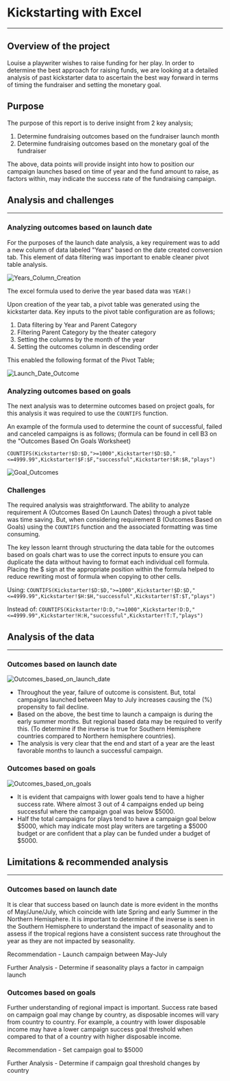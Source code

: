 # Kickstarting with Excel
---

## Overview of the project

Louise a playwriter wishes to raise funding for her play. In order to determine the best approach for raising funds, we are looking at a detailed analysis of past kickstarter data to ascertain the best way forward in terms of timing the fundraiser and setting the monetary goal.

## Purpose

The purpose of this report is to derive insight from 2 key analysis;

1. Determine fundraising outcomes based on the fundraiser launch month
2. Determine fundraising outcomes based on the monetary goal of the fundraiser

The above, data points will provide insight into how to position our campaign launches based on time of year and the fund amount to raise, as factors within, may indicate the success rate of the fundraising campaign.

## Analysis and challenges
---

### Analyzing outcomes based on launch date

For the purposes of the launch date analysis, a key requirement was to add a new column of data labeled "Years" based on the date created conversion tab. This element of data filtering was important to enable cleaner pivot table analysis.

![Years_Column_Creation](/Other/Year_Column_Creation.png)

The excel formula used to derive the year based data was `YEAR()`

Upon creation of the year tab, a pivot table was generated using the kickstarter data. Key inputs to the pivot table configuration are as follows;

1. Data filtering by Year and Parent Category
2. Filtering Parent Category by the theater category
3. Setting the columns by the month of the year
4. Setting the outcomes column in descending order

This enabled the following format of the Pivot Table;

![Launch_Date_Outcome](/Other/Theater_Outcomes_Based_On_Launch_Dates.png) 

### Analyzing outcomes based on goals

The next analysis was to determine outcomes based on project goals, for this analysis it was required to use the `COUNTIFS` function.

An example of the formula used to determine the count of successful, failed and canceled campaigns is as follows; (formula can be found in cell B3 on the "Outcomes Based On Goals Worksheet)

`COUNTIFS(Kickstarter!$D:$D,">=1000",Kickstarter!$D:$D,"<=4999.99",Kickstarter!$F:$F,"successful",Kickstarter!$R:$R,"plays")` 

![Goal_Outcomes](/Other/Outcomes_Based_On_Goals.png)

### Challenges

The required analysis was straightforward. The ability to analyze requirement A (Outcomes Based On Launch Dates) through a pivot table was time saving. But, when considering requirement B (Outcomes Based on Goals) using the `COUNTIFS` function and the associated formatting was time consuming.

The key lesson learnt through structuring the data table for the outcomes based on goals chart was to use the correct inputs to ensure you can duplicate the data without having to format each individual cell formula. Placing the $ sign at the appropriate position within the formula helped to reduce rewriting most of formula when copying to other cells.

Using: `COUNTIFS(Kickstarter!$D:$D,">=1000",Kickstarter!$D:$D,"<=4999.99",Kickstarter!$H:$H,"successful",Kickstarter!$T:$T,"plays")`

Instead of: `COUNTIFS(Kickstarter!D:D,">=1000",Kickstarter!D:D,"<=4999.99",Kickstarter!H:H,"successful",Kickstarter!T:T,"plays")`

## Analysis of the data
---

### Outcomes based on launch date

![Outcomes_based_on_launch_date](/Resources/Theater_Outcomes_vs_Launch.png) 

- Throughout the year, failure of outcome is consistent. But, total campaigns launched between May to July increases causing the (%) propensity to fail decline. 
- Based on the above, the best time to launch a campaign is during the early summer months. But regional based data may be required to verify this. (To determine if the inverse is true for Southern Hemisphere countries compared to Northern hemisphere countries).
- The analysis is very clear that the end and start of a year are the least favorable months to launch a successful campaign.

### Outcomes based on goals

![Outcomes_based_on_goals](/Resources/Outcomes_vs_Goals.png) 

- It is evident that campaigns with lower goals tend to have a higher success rate. Where almost 3 out of 4 campaigns ended up being successful where the campaign goal was below $5000.
- Half the total campaigns for plays tend to have a campaign goal below $5000, which may indicate most play writers are targeting a $5000 budget or are confident that a play can be funded under a budget of $5000.

## Limitations & recommended analysis
---

### Outcomes based on launch date

It is clear that success based on launch date is more evident in the months of May/June/July, which coincide with late Spring and early Summer in the Northern Hemisphere. It is important to determine if the inverse is seen in the Southern Hemisphere to understand the impact of seasonality and to assess if the tropical regions have a consistent success rate throughout the year as they are not impacted by seasonality.

Recommendation - Launch campaign between May-July

Further Analysis - Determine if seasonality plays a factor in campaign launch

### Outcomes based on goals

Further understanding of regional impact is important. Success rate based on campaign goal may change by country, as disposable incomes will vary from country to country. For example, a country with lower disposable income may have a lower campaign success goal threshold when compared to that of a country with higher disposable income.

Recommendation - Set campaign goal to $5000

Further Analysis - Determine if campaign goal threshold changes by country
